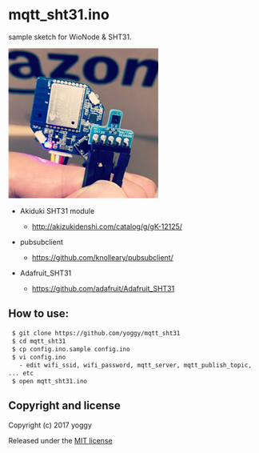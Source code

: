 mqtt_sht31.ino
====
sample sketch for WioNode & SHT31.

![img01.png](img01.png)

- Akiduki SHT31 module
  - http://akizukidenshi.com/catalog/g/gK-12125/

- pubsubclient
  - https://github.com/knolleary/pubsubclient/

- Adafruit_SHT31
  - https://github.com/adafruit/Adafruit_SHT31

How to use:
----
     $ git clone https://github.com/yoggy/mqtt_sht31
     $ cd mqtt_sht31
     $ cp config.ino.sample config.ino
     $ vi config.ino
       - edit wifi_ssid, wifi_password, mqtt_server, mqtt_publish_topic, ... etc
     $ open mqtt_sht31.ino

Copyright and license
----
Copyright (c) 2017 yoggy

Released under the [MIT license](LICENSE.txt)
